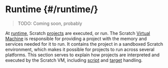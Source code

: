 # Runtime {#/runtime/}

> TODO: Coming soon, probably

At [runtime](https://en.wikipedia.org/wiki/Execution_(computing)#Runtime), Scratch [projects](/ideas/concepts/#project) are executed, or run. The Scratch [Virtual Machine](https://en.wikipedia.org/wiki/Virtual_machine) is responsible for providing a project with the memory and services needed for it to run. It contains the project in a sandboxed Scratch environment, which makes it possible for projects to run across several platforms. This section serves to explain how projects are interpreted and executed by the Scratch VM, including [script](/ideas/concepts/#script) and [target](/ideas/concepts/#target) handling.
